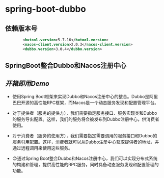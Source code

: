 # spring-boot-dubbo

## 依赖版本号

```xml
        <hutool.version>5.7.16</hutool.version>
        <nacos-client.version>2.0.3</nacos-client.version>
        <dubbo.version>3.0.4</dubbo.version>
```

## SpringBoot整合Dubbo和Nacos注册中心 

##  ***开箱即用Demo***

- 使用Spring Boot框架来实现Dubbo和Nacos注册中心的整合。Dubbo是阿里巴巴开源的高性能RPC框架，而Nacos是一个动态服务发现和配置管理平台。

- 对于提供者（服务的提供方），我们需要指定服务接口、服务实现类和Dubbo的服务导出配置。这样，我们的服务将会被发布到Dubbo注册中心，供消费者使用。

- 对于消费者（服务的使用方），我们需要指定需要调用的服务接口和Dubbo的服务引用配置。这样，消费者就可以从Dubbo注册中心获取提供者的地址，并通过远程调用来使用这些服务。

- 😊通过Spring Boot整合Dubbo和Nacos注册中心，我们可以实现分布式系统的构建和管理，提供高性能的RPC服务，同时具备动态服务发现和配置管理的功能。
